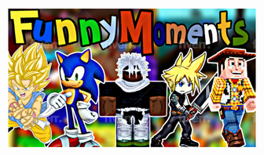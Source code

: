 <img src ="https://github.com/gauravbardia16/Proverse_Mern/blob/main/Mern_documentations/Video_3.jpg"> </img> 
